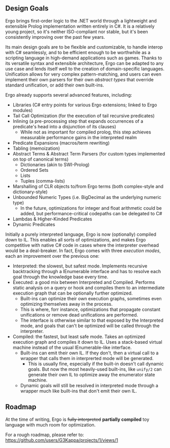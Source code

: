## Design Goals
Ergo brings first-order logic to the .NET world through a lightweight and extensible Prolog implementation written entirely in C#. It is a relatively young project, so it's neither ISO-compliant nor stable, but it's been consistently improving over the past few years. 

Its main design goals are to be flexible and customizable, to handle interop with C# seamlessly, and to be efficient enough to be worthwhile as a scripting language in high-demand applications such as games.
Thanks to its versatile syntax and extensible architecture, Ergo can be adapted to any use case and lends itself well to the creation of domain-specific languages. 
Unification allows for very complex pattern-matching, and users can even implement their own parsers for their own *abstract types* that override standard unification, or add their own built-ins.

Ergo already supports several advanced features, including:

- Libraries (C# entry points for various Ergo extensions; linked to Ergo modules)
- Tail Call Optimization (for the execution of tail recursive predicates)
- Inlining (a pre-processing step that expands occurrences of a predicate's head into a disjunction of its clauses)
  - While not as important for compiled prolog, this step achieves measurable performance gains in the interpreted realm
- Predicate Expansions (macros/term rewriting)
- Tabling (memoization)
- Abstract Terms & Abstract Term Parsers (for custom types implemented on top of canonical terms)
    - Dictionaries (akin to SWI-Prolog)
    - Ordered Sets
    - Lists
    - Tuples (comma-lists)
- Marshalling of CLR objects to/from Ergo terms (both complex-style and dictionary-style)
- Unbounded Numeric Types (i.e. BigDecimal as the underlying numeric type)
    - In the future, optimizations for integer and float arithmetic could be added, but performance-critical codepaths can be delegated to C#
- Lambdas & Higher-Kinded Predicates 
- Dynamic Predicates

Initially a purely interpreted language, Ergo is now (optionally) compiled down to IL. This enables all sorts of optimizations, and makes Ergo competitive with native C# code in cases where the interpreter overhead would be a deal-breaker.
In fact, Ergo comes with three _execution modes_, each an improvement over the previous one:
- Interpreted: the slowest, but safest mode. Implements recursive backtracking through a IEnumerable interface and has to resolve each goal through the knowledge base every time.
- Executed: a good mix between Interpreted and Compiled. Performs static analysis on a query or hook and compiles them to an intermediate execution graph that can be optionally further optimized.
  - Built-ins can optimize their own execution graphs, sometimes even optimizing themselves away in the process.
  - This is where, forr instance, optimizations that propagate constant unifications or remove dead unifications are performed.
  - The interface is otherwise similar to that exposed by the Interpreted mode, and goals that can't be optimized will be called through the interpreter.
- Compiled: the fastest, but least safe mode. Takes an optimized execution graph and compiles it down to IL. Uses a stack-based virtual machine instead of the usual IEnumerable-like interface.
  - Built-ins can emit their own IL. If they don't, then a virtual call to a wrapper that calls them in interprerted mode will be generated.
    - This is usually fine, especially if the built-in doesn't call dynamic goals. But now the most heavily-used built-ins, like `unify/2` can generate their own IL to optimize away the enumerator state machine.
  - Dynamic goals will still be resolved in interpreted mode through a wrapper much like built-ins that don't emit their own IL.

## Roadmap
At the time of writing, Ergo is ~~fully interpreted~~ **partially compiled** toy language with much room for optimization. 

For a rough roadmap, please refer to: https://github.com/users/G3Kappa/projects/1/views/1
